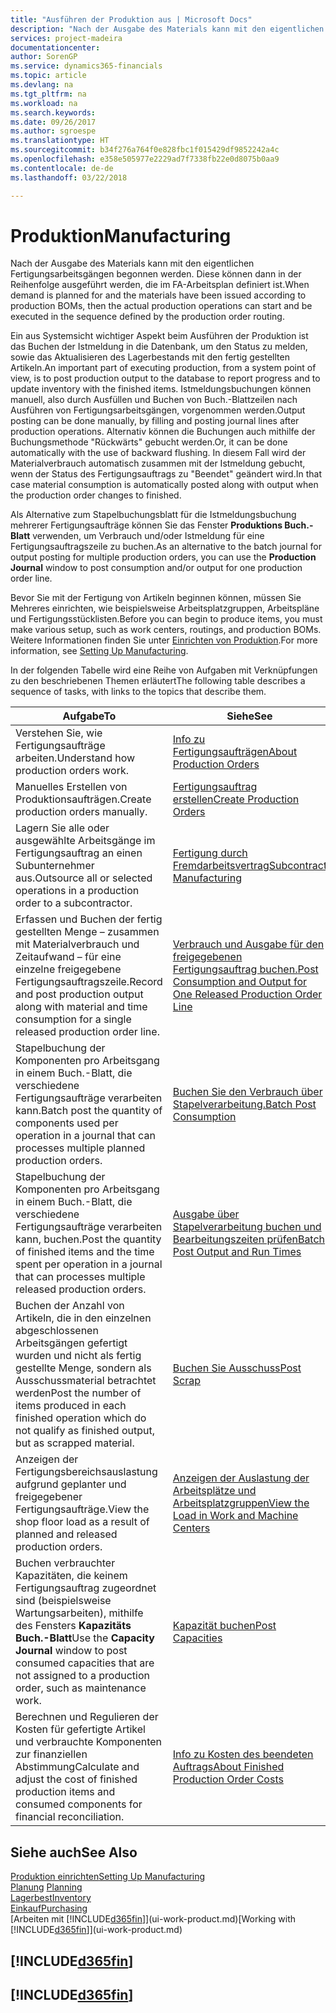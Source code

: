```yaml
---
title: "Ausführen der Produktion aus | Microsoft Docs"
description: "Nach der Ausgabe des Materials kann mit den eigentlichen Fertigungsarbeitsgängen begonnen werden. Diese können dann in der Reihenfolge ausgeführt werden, die im FA-Arbeitsplan definiert ist."
services: project-madeira
documentationcenter: 
author: SorenGP
ms.service: dynamics365-financials
ms.topic: article
ms.devlang: na
ms.tgt_pltfrm: na
ms.workload: na
ms.search.keywords: 
ms.date: 09/26/2017
ms.author: sgroespe
ms.translationtype: HT
ms.sourcegitcommit: b34f276a764f0e828fbc1f015429df9852242a4c
ms.openlocfilehash: e358e505977e2229ad7f7338fb22e0d8075b0aa9
ms.contentlocale: de-de
ms.lasthandoff: 03/22/2018

---
```

# <a name="manufacturing"></a><span data-ttu-id="38c1a-103">Produktion</span><span class="sxs-lookup"><span data-stu-id="38c1a-103">Manufacturing</span></span>
<span data-ttu-id="38c1a-104">Nach der Ausgabe des Materials kann mit den eigentlichen Fertigungsarbeitsgängen begonnen werden. Diese können dann in der Reihenfolge ausgeführt werden, die im FA-Arbeitsplan definiert ist.</span><span class="sxs-lookup"><span data-stu-id="38c1a-104">When demand is planned for and the materials have been issued according to production BOMs, then the actual production operations can start and be executed in the sequence defined by the production order routing.</span></span>  

<span data-ttu-id="38c1a-105">Ein aus Systemsicht wichtiger Aspekt beim Ausführen der Produktion ist das Buchen der Istmeldung in die Datenbank, um den Status zu melden, sowie das Aktualisieren des Lagerbestands mit den fertig gestellten Artikeln.</span><span class="sxs-lookup"><span data-stu-id="38c1a-105">An important part of executing production, from a system point of view, is to post production output to the database to report progress and to update inventory with the finished items.</span></span> <span data-ttu-id="38c1a-106">Istmeldungsbuchungen können manuell, also durch Ausfüllen und Buchen von Buch.-Blattzeilen nach Ausführen von Fertigungsarbeitsgängen, vorgenommen werden.</span><span class="sxs-lookup"><span data-stu-id="38c1a-106">Output posting can be done manually, by filling and posting journal lines after production operations.</span></span> <span data-ttu-id="38c1a-107">Alternativ können die Buchungen auch mithilfe der Buchungsmethode "Rückwärts" gebucht werden.</span><span class="sxs-lookup"><span data-stu-id="38c1a-107">Or, it can be done automatically with the use of backward flushing.</span></span> <span data-ttu-id="38c1a-108">In diesem Fall wird der Materialverbrauch automatisch zusammen mit der Istmeldung gebucht, wenn der Status des Fertigungsauftrags zu "Beendet" geändert wird.</span><span class="sxs-lookup"><span data-stu-id="38c1a-108">In that case material consumption is automatically posted along with output when the production order changes to finished.</span></span>  

<span data-ttu-id="38c1a-109">Als Alternative zum Stapelbuchungsblatt für die Istmeldungsbuchung mehrerer Fertigungsaufträge können Sie das Fenster **Produktions Buch.-Blatt** verwenden, um Verbrauch und/oder Istmeldung für eine Fertigungsauftragszeile zu buchen.</span><span class="sxs-lookup"><span data-stu-id="38c1a-109">As an alternative to the batch journal for output posting for multiple production orders, you can use the **Production Journal** window to post consumption and/or output for one production order line.</span></span>

<span data-ttu-id="38c1a-110">Bevor Sie mit der Fertigung von Artikeln beginnen können, müssen Sie Mehreres einrichten, wie beispielsweise Arbeitsplatzgruppen, Arbeitspläne und Fertigungsstücklisten.</span><span class="sxs-lookup"><span data-stu-id="38c1a-110">Before you can begin to produce items, you must make various setup, such as work centers, routings, and production BOMs.</span></span> <span data-ttu-id="38c1a-111">Weitere Informationen finden Sie unter [Einrichten von Produktion](production-configure-production-processes.md).</span><span class="sxs-lookup"><span data-stu-id="38c1a-111">For more information, see [Setting Up Manufacturing](production-configure-production-processes.md).</span></span>

<span data-ttu-id="38c1a-112">In der folgenden Tabelle wird eine Reihe von Aufgaben mit Verknüpfungen zu den beschriebenen Themen erläutert</span><span class="sxs-lookup"><span data-stu-id="38c1a-112">The following table describes a sequence of tasks, with links to the topics that describe them.</span></span>   

|<span data-ttu-id="38c1a-113">**Aufgabe**</span><span class="sxs-lookup"><span data-stu-id="38c1a-113">**To**</span></span>|<span data-ttu-id="38c1a-114">**Siehe**</span><span class="sxs-lookup"><span data-stu-id="38c1a-114">**See**</span></span>|  
|------------|-------------|  
|<span data-ttu-id="38c1a-115">Verstehen Sie, wie Fertigungsaufträge arbeiten.</span><span class="sxs-lookup"><span data-stu-id="38c1a-115">Understand how production orders work.</span></span>|[<span data-ttu-id="38c1a-116">Info zu Fertigungsaufträgen</span><span class="sxs-lookup"><span data-stu-id="38c1a-116">About Production Orders</span></span>](production-about-production-orders.md)|
|<span data-ttu-id="38c1a-117">Manuelles Erstellen von Produktionsaufträgen.</span><span class="sxs-lookup"><span data-stu-id="38c1a-117">Create production orders manually.</span></span>|[<span data-ttu-id="38c1a-118">Fertigungsauftrag erstellen</span><span class="sxs-lookup"><span data-stu-id="38c1a-118">Create Production Orders</span></span>](production-how-to-create-production-orders.md)|
|<span data-ttu-id="38c1a-119">Lagern Sie alle oder ausgewählte Arbeitsgänge im Fertigungsauftrag an einen Subunternehmer aus.</span><span class="sxs-lookup"><span data-stu-id="38c1a-119">Outsource all or selected operations in a production order to a subcontractor.</span></span>|[<span data-ttu-id="38c1a-120">Fertigung durch Fremdarbeitsvertrag</span><span class="sxs-lookup"><span data-stu-id="38c1a-120">Subcontract Manufacturing</span></span>](production-how-to-subcontract-manufacturing.md)|
|<span data-ttu-id="38c1a-121">Erfassen und Buchen der fertig gestellten Menge – zusammen mit Materialverbrauch und Zeitaufwand – für eine einzelne freigegebene Fertigungsauftragszeile.</span><span class="sxs-lookup"><span data-stu-id="38c1a-121">Record and post production output along with material and time consumption for a single released production order line.</span></span>|[<span data-ttu-id="38c1a-122">Verbrauch und Ausgabe für den freigegebenen Fertigungsauftrag buchen.</span><span class="sxs-lookup"><span data-stu-id="38c1a-122">Post Consumption and Output for One Released Production Order Line</span></span>](production-how-to-register-consumption-and-output.md)|  
|<span data-ttu-id="38c1a-123">Stapelbuchung der Komponenten pro Arbeitsgang in einem Buch.-Blatt, die verschiedene Fertigungsaufträge verarbeiten kann.</span><span class="sxs-lookup"><span data-stu-id="38c1a-123">Batch post the quantity of components used per operation in a journal that can processes multiple planned production orders.</span></span>|[<span data-ttu-id="38c1a-124">Buchen Sie den Verbrauch über Stapelverarbeitung.</span><span class="sxs-lookup"><span data-stu-id="38c1a-124">Batch Post Consumption</span></span>](production-how-to-post-consumption.md)|
|<span data-ttu-id="38c1a-125">Stapelbuchung der Komponenten pro Arbeitsgang in einem Buch.-Blatt, die verschiedene Fertigungsaufträge verarbeiten kann, buchen.</span><span class="sxs-lookup"><span data-stu-id="38c1a-125">Post the quantity of finished items and the time spent per operation in a journal that can processes multiple released production orders.</span></span>|[<span data-ttu-id="38c1a-126">Ausgabe über Stapelverarbeitung buchen und Bearbeitungszeiten prüfen</span><span class="sxs-lookup"><span data-stu-id="38c1a-126">Batch Post Output and Run Times</span></span>](production-how-to-post-output-quantity.md)|  
|<span data-ttu-id="38c1a-127">Buchen der Anzahl von Artikeln, die in den einzelnen abgeschlossenen Arbeitsgängen gefertigt wurden und nicht als fertig gestellte Menge, sondern als Ausschussmaterial betrachtet werden</span><span class="sxs-lookup"><span data-stu-id="38c1a-127">Post the number of items produced in each finished operation which do not qualify as finished output, but as scrapped material.</span></span>|[<span data-ttu-id="38c1a-128">Buchen Sie Ausschuss</span><span class="sxs-lookup"><span data-stu-id="38c1a-128">Post Scrap</span></span>](production-how-to-post-scrap.md)|
|<span data-ttu-id="38c1a-129">Anzeigen der Fertigungsbereichsauslastung aufgrund geplanter und freigegebener Fertigungsaufträge.</span><span class="sxs-lookup"><span data-stu-id="38c1a-129">View the shop floor load as a result of planned and released production orders.</span></span>|[<span data-ttu-id="38c1a-130">Anzeigen der Auslastung der Arbeitsplätze und Arbeitsplatzgruppen</span><span class="sxs-lookup"><span data-stu-id="38c1a-130">View the Load in Work and Machine Centers</span></span>](production-how-to-view-the-load-on-work-centers.md)|      
|<span data-ttu-id="38c1a-131">Buchen verbrauchter Kapazitäten, die keinem Fertigungsauftrag zugeordnet sind (beispielsweise Wartungsarbeiten), mithilfe des Fensters **Kapazitäts Buch.-Blatt**</span><span class="sxs-lookup"><span data-stu-id="38c1a-131">Use the **Capacity Journal** window to post consumed capacities that are not assigned to a production order, such as maintenance work.</span></span>|[<span data-ttu-id="38c1a-132">Kapazität buchen</span><span class="sxs-lookup"><span data-stu-id="38c1a-132">Post Capacities</span></span>](production-how-to-post-capacities.md)|  
|<span data-ttu-id="38c1a-133">Berechnen und Regulieren der Kosten für gefertigte Artikel und verbrauchte Komponenten zur finanziellen Abstimmung</span><span class="sxs-lookup"><span data-stu-id="38c1a-133">Calculate and adjust the cost of finished production items and consumed components for financial reconciliation.</span></span>|[<span data-ttu-id="38c1a-134">Info zu Kosten des beendeten Auftrags</span><span class="sxs-lookup"><span data-stu-id="38c1a-134">About Finished Production Order Costs</span></span>](finance-about-finished-production-order-costs.md)|  

## <a name="see-also"></a><span data-ttu-id="38c1a-135">Siehe auch</span><span class="sxs-lookup"><span data-stu-id="38c1a-135">See Also</span></span>  
[<span data-ttu-id="38c1a-136">Produktion einrichten</span><span class="sxs-lookup"><span data-stu-id="38c1a-136">Setting Up Manufacturing</span></span>](production-configure-production-processes.md)  
<span data-ttu-id="38c1a-137">[Planung](production-planning.md)    </span><span class="sxs-lookup"><span data-stu-id="38c1a-137">[Planning](production-planning.md)    </span></span>  
[<span data-ttu-id="38c1a-138">Lagerbest</span><span class="sxs-lookup"><span data-stu-id="38c1a-138">Inventory</span></span>](inventory-manage-inventory.md)  
[<span data-ttu-id="38c1a-139">Einkauf</span><span class="sxs-lookup"><span data-stu-id="38c1a-139">Purchasing</span></span>](purchasing-manage-purchasing.md)  
<span data-ttu-id="38c1a-140">[Arbeiten mit [!INCLUDE[d365fin](includes/d365fin_md.md)]](ui-work-product.md)</span><span class="sxs-lookup"><span data-stu-id="38c1a-140">[Working with [!INCLUDE[d365fin](includes/d365fin_md.md)]](ui-work-product.md)</span></span>

## [!INCLUDE[d365fin](includes/free_trial_md.md)]  
## [!INCLUDE[d365fin](includes/training_link_md.md)]

